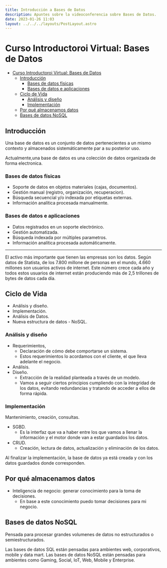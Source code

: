 ```yaml
---
title: Introducción a Bases de Datos
description: Apuntes sobre la videoconferencia sobre Bases de Datos.
date: 2023-01-26 11:03
layout: ../../../layouts/PostLayout.astro
---
```


# Curso Introductoroi Virtual: Bases de Datos

<!--toc:start-->
- [Curso Introductoroi Virtual: Bases de Datos](#curso-introductoroi-virtual-bases-de-datos)
  - [Introducción](#introducción)
    - [Bases de datos físicas](#bases-de-datos-físicas)
    - [Bases de datos e aplicaciones](#bases-de-datos-e-aplicaciones)
  - [Ciclo de Vida](#ciclo-de-vida)
    - [Análisis y diseño](#análisis-y-diseño)
    - [Implementación](#implementación)
  - [Por qué almacenamos datos](#por-qué-almacenamos-datos)
  - [Bases de datos NoSQL](#bases-de-datos-nosql)
<!--toc:end-->

## Introducción

Una base de datos es un conjunto de datos pertenecientes a un mismo contexto y almacenados sistemáticamente par
a su posterior uso.

Actualmente,una base de datos es una colección de datos organizada de forma electronica.

### Bases de datos físicas

- Soporte de datos en objetos materiales (cajas, documentos).
- Gestión manual (registro, organización, recuperacion).
- Búsqueda secuencial y/o indexada por etiquetas externas.
- Información analítica procesada manualmente.

### Bases de datos e aplicaciones

- Datos registrados en un soporte electrónico.
- Gestión automatizada.
- Búsqueda indexada por múltiples parametros.
- Información analítica procesada automáticamente.

---

El activo más importante que tienen las empresas son los datos.
Según datos de Statista, de los 7.800 millone de personas en el mundo, 4.660 millones son usuarios activos de internet.
Este número crece cada año y todos estos usuarios de internet están produciendo más de 2,5 trillones de bytes de datos cada día.

## Ciclo de Vida

- Análisis y diseño.
- Implementación.
- Análisis de Datos.
- Nueva estructura de datos - NoSQL.

### Análisis y diseño

- Requerimientos,
  - Declaración de cómo debe comportarse un sistema.
  - Estos requerimientos lo acordamos con el cliente, el que lleva adelante el negocio.
- Análisis.
- Diseño.
  - Extracción de la realidad planteada a través de un modelo.
  - Vamos a seguir ciertos principios cumpliendo con la integridad de los datos, evitando redundancias y tratando
    de acceder a ellos de forma rápida.

### Implementación

Mantenimiento, creación, consultas.

- SGBD.
  - Es la interfaz que va a haber entre los que vamos a llenar la información y el motor donde van a estar guardados los datos.
- CRUD.
  - Creación, lectura de datos, actualización y eliminación de los datos.

Al finalizar la implementación, la base de datos ya está creada y con los datos guardados donde corresponden.

## Por qué almacenamos datos

- Inteligencia de negocio: generar conocimiento para la toma de decisiones.
  - En base a este conocimiento puedo tomar decisiones para mi negocio.

## Bases de datos NoSQL

Pensada para procesar grandes volumenes de datos no estructurados o semiestructurados.

Las bases de datos SQL están pensadas para ambientes web, corporativos, mobile y data mart.
Las bases de datos NoSQL están pensadas para ambientes como Gaming, Social, IoT, Web, Mobile y Enterprise.
